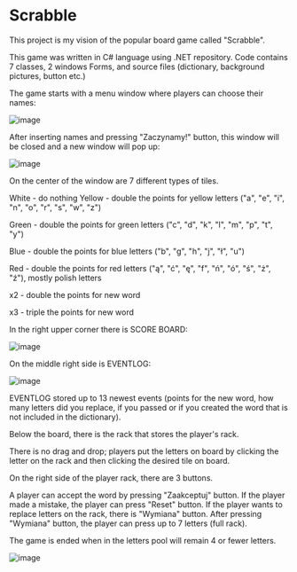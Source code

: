 # Scrabble

This project is my vision of the popular board game called "Scrabble".

This game was written in C# language using .NET repository. Code contains 7 classes, 2 windows Forms, and source files (dictionary, background pictures, button etc.)

The game starts with a menu window where players can choose their names:

![image](https://user-images.githubusercontent.com/89656360/149998343-af42569a-e06a-4095-8792-bb3f20629a7e.png)

After inserting names and pressing "Zaczynamy!" button, this window will be closed and a new window will pop up:

![image](https://user-images.githubusercontent.com/89656360/149998479-ec9e7054-5606-42be-9fba-8dd0c621668b.png)

On the center of the window are 7 different types of tiles.

White - do nothing Yellow - double the points for yellow letters ("a", "e", "i", "n", "o", "r", "s", "w", "z")

Green - double the points for green letters ("c", "d", "k", "l", "m", "p", "t", "y")

Blue - double the points for blue letters ("b", "g", "h", "j", "ł", "u")

Red - double the points for red letters ("ą", "ć", "ę", "f", "ń", "ó", "ś", "ż", "ź"), mostly polish letters

x2 - double the points for new word

x3 - triple the points for new word


In the right upper corner there is SCORE BOARD:

![image](https://user-images.githubusercontent.com/89656360/149999117-bde16730-fb8c-4475-ad91-01c2790e57f3.png)

On the middle right side is EVENTLOG:

![image](https://user-images.githubusercontent.com/89656360/149999317-e3dba1ec-1a29-444c-ae58-9e2ac7719aea.png)

EVENTLOG stored up to 13 newest events (points for the new word, how many letters did you replace, if you passed or if you created the word that is not included in the dictionary).

Below the board, there is the rack that stores the player's rack.

There is no drag and drop; players put the letters on board by clicking the letter on the rack and then clicking the desired tile on board.

On the right side of the player rack, there are 3 buttons.

A player can accept the word by pressing "Zaakceptuj" button. If the player made a mistake, the player can press "Reset" button. If the player wants to replace letters on the rack, there is "Wymiana" button. After pressing "Wymiana" button, the player can press up to 7 letters (full rack).

The game is ended when in the letters pool will remain 4 or fewer letters.

![image](https://user-images.githubusercontent.com/89656360/150002053-5b7ef3ab-ff48-4a65-9e83-3e9e22583c9e.png)
